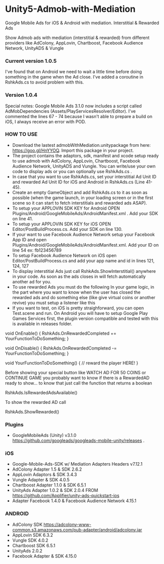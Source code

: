 # Unity5-Admob-with-Mediation
Google Mobile Ads for iOS & Android with mediation.
Interstitial & Rewarded Ads

Show Admob ads with mediation (interstitial &amp; rewarded) from different providers like AdColony, AppLovin, Chartboost, Facebook Audience Network, UnityADS &amp; Vungle

### Current version 1.0.5 ###
I've found that on Android we need to wait a little time before doing something in the game when the Ad close. I've added a coroutine in RshkAds.cs to avoid problem with this.

### Version 1.0.4 ###
Special notes: Google Mobile Ads 3.1.0 now includes a script called AdMobDependencies (Assets/PlayServicesResolver/Editor). I've commented the lines 67 - 74 because I wasn't able to prepare a build on iOS, I always receive an error with POD.

### HOW TO USE ###

* Download the lastest admobWithMediation.unitypackage from here: https://goo.gl/HnYYOQ. 
Import this package in your project.
* The project contains the adaptors, sdk, manifest and xcode setup ready to use admob with AdColony, AppLovin, Chartboost, Facebook Audience Network, UnityADS and Vungle. You can write/use your own code to display ads or you can optionally use RshkAds.cs .
* In case that you want to use RshkAds.cs, set your interstitial Ad Unit ID and rewarded Ad Unit ID for iOS and Android in RshkAds.cs (Line 41-45).
* Create an empty GameObject and add RshkAds.cs to it as soon as possible (when the game launch, in your loading screen or in the first scene so it can start to fetch interstitials and rewarded ads ASAP).
* To setup your APPLOVIN SDK KEY for Android OPEN Plugins/Android/GoogleMobileAds/AndroidManifest.xml . Add your SDK on line 41.
* To setup your APPLOVIN SDK KEY for iOS OPEN Editor/PostBuildProcess.cs. Add your SDK on line 130.
* If your want to use Facebook Audience Network setup your Facebook App ID and open Plugins/Android/GoogleMobileAds/AndroidManifest.xml. Add your ID on line 54 ex: fb123456789
* To setup Facebook Audience Network on iOS open Editor/PostBuildProcess.cs and add your app name and id in lines 121, 124, 127
* To display interstitial Ads just call RshkAds.ShowInterstitial() anywhere in your code. As soon as the ads closes in will fetch automatically another ad for you.
* To use rewarded Ads you must do the following
In your game logic, in the part where you want to know when the user has closed the rewarded ads and do something else (like give virtual coins or another revive) you must setup a listener like this
* If you want to test, on iOS is pretty straighforward, you can open Test.scene and run. On Android you will have to setup Google Play Games Services first, the plugin version compatible and tested with this is available in releases folder.

void OnEnable()
{
 RshkAds.OnRewardedCompleted += YourFunctionToDoSomething;
}

void OnDisable()
{
 RshkAds.OnRewardedCompleted -= YourFunctionToDoSomething;
}

void YourFunctionToDoSomething()
{
 // reward the player HERE!
}

Before showing your special button like WATCH AD FOR 50 COINS or CONTINUE GAME you probably want to know if there is a RewardedAD ready to show... to know that just call the function that returns a boolean 

 RshkAds.IsRewardedAdsAvailable()

To show the rewarded AD call

 RshkAds.ShowRewarded()

### Plugins ###

* GoogleMobileAds (Unity) v3.1.0 https://github.com/googleads/googleads-mobile-unity/releases .

### iOS ###

* Google-Mobile-Ads-SDK w/ Mediation Adapters Headers v7.12.1
* AdColony Adapter 1.5 & SDK 2.6.2
* AppLovin Adaptors & SDK 3.4.3
* Vungle Adapter & SDK 4.0.5
* Chartboost Adapter 1.1.0 & SDK 6.5.1
* UnityAds Adapter 1.0.2 & SDK 2.0.4 FROM https://github.com/Applifier/unity-ads-quickstart-ios
* Adapter Facebook 1.4.0 & Facebook Audience Network 4.15.1

### ANDROID ###

* AdColony SDK https://adcolony-www-common.s3.amazonaws.com/pub-adapter/android/adcolony.jar
* AppLovin SDK 6.3.2
* Vungle SDK 4.0.2
* Chartboost SDK 6.5.1
* UnityAds 2.0.2
* Facebook Adapter & SDK 4.15.0